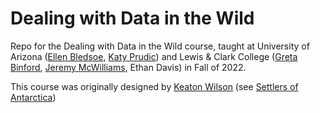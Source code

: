 # Dealing with Data in the Wild
Repo for the Dealing with Data in the Wild course, taught at University of Arizona ([Ellen Bledsoe](https://www.github.com/bleds22e), [Katy Prudic](https://www.github.com/klprudic)) and Lewis & Clark College ([Greta Binford](https://www.github.com/gbinford), [Jeremy McWilliams](https://www.github.com/jeremymcwilliams), Ethan Davis) in Fall of 2022.

This course was originally designed by [Keaton Wilson](https://www.github.com/keatonwilson) (see [Settlers of Antarctica](https://github.com/Big-Biodiversity-Collaborative/settlers_of_antarctica))
